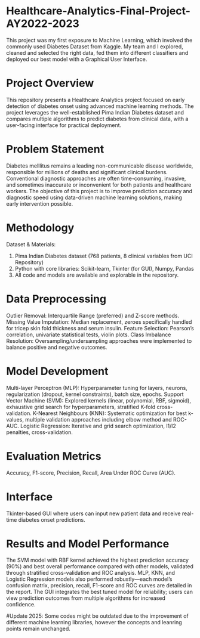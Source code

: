 # Healthcare-Analytics-Final-Project-AY2022-2023
This project was my first exposure to Machine Learning, which involved the commonly used Diabetes Dataset from Kaggle. My team and I explored, cleaned and selected the right data, fed them into different classifiers and deployed our best model with a Graphical User Interface.

# Project Overview
This repository presents a Healthcare Analytics project focused on early detection of diabetes onset using advanced machine learning methods. The project leverages the well-established Pima Indian Diabetes dataset and compares multiple algorithms to predict diabetes from clinical data, with a user-facing interface for practical deployment.

# Problem Statement
Diabetes melllitus remains a leading non-communicable disease worldwide, responsible for millions of deaths and significant clinical burdens. Conventional diagnostic approaches are often time-consuming, invasive, and sometimes inaccurate or inconvenient for both patients and healthcare workers. The objective of this project is to improve prediction accuracy and diagnostic speed using data-driven machine learning solutions, making early intervention possible.

# Methodology
Dataset & Materials: 

1) Pima Indian Diabetes dataset (768 patients, 8 clinical variables from UCI Repository)
2) Python with core libraries: Scikit-learn, Tkinter (for GUI), Numpy, Pandas
3) All code and models are available and explorable in the repository.

# Data Preprocessing

Outlier Removal: Interquartile Range (preferred) and Z-score methods.
Missing Value Imputation: Median replacement, zeroes specifically handled for tricep skin fold thickness and serum insulin.
Feature Selection: Pearson’s correlation, univariate statistical tests, violin plots.
Class Imbalance Resolution: Oversampling/undersampling approaches were implemented to balance positive and negative outcomes.

# Model Development

Multi-layer Perceptron (MLP): Hyperparameter tuning for layers, neurons, regularization (dropout, kernel constraints), batch size, epochs.
Support Vector Machine (SVM): Explored kernels (linear, polynomial, RBF, sigmoid), exhaustive grid search for hyperparameters, stratified K-fold cross-validation.
K-Nearest Neighbours (KNN): Systematic optimization for best k-values, multiple validation approaches including elbow method and ROC-AUC.
Logistic Regression: Iterative and grid search optimization, l1/l2 penalties, cross-validation.

# Evaluation Metrics
Accuracy, F1-score, Precision, Recall, Area Under ROC Curve (AUC).

# Interface
Tkinter-based GUI where users can input new patient data and receive real-time diabetes onset predictions.

# Results and Model Performance
The SVM model with RBF kernel achieved the highest prediction accuracy (90%) and best overall performance compared with other models, validated through stratified cross-validation and ROC analysis. MLP, KNN, and Logistic Regression models also performed robustly—each model’s confusion matrix, precision, recall, F1-score and ROC curves are detailed in the report.
The GUI integrates the best tuned model for reliability; users can view prediction outcomes from multiple algorithms for increased confidence.

#Update 2025: Some codes might be outdated due to the improvement of different machine learning libraries, however the concepts and leanring points remain unchanged.
